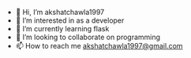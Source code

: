 - 👋 Hi, I’m akshatchawla1997
- 👀 I’m interested in as a developer
- 🌱 I’m currently learning flask
- 💞️ I’m looking to collaborate on programming
- 📫 How to reach me akshatchawla1997@gmail.com

<!---
akshatchawla1997/akshatchawla1997 is a ✨ special ✨ repository because its `README.md` (this file) appears on your GitHub profile.
You can click the Preview link to take a look at your changes.
--->
